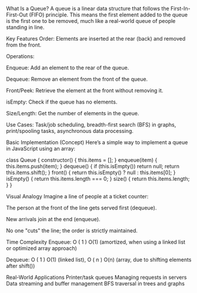 What Is a Queue?
A queue is a linear data structure that follows the First-In-First-Out (FIFO) principle. This means the first element added to the queue is the first one to be removed, much like a real-world queue of people standing in line.

Key Features
Order: Elements are inserted at the rear (back) and removed from the front.

Operations:

Enqueue: Add an element to the rear of the queue.

Dequeue: Remove an element from the front of the queue.

Front/Peek: Retrieve the element at the front without removing it.

isEmpty: Check if the queue has no elements.

Size/Length: Get the number of elements in the queue.

Use Cases: Task/job scheduling, breadth-first search (BFS) in graphs, print/spooling tasks, asynchronous data processing.

Basic Implementation (Concept)
Here’s a simple way to implement a queue in JavaScript using an array:

class Queue {
  constructor() {
    this.items = [];
  }
  enqueue(item) {
    this.items.push(item);
  }
  dequeue() {
    if (this.isEmpty()) return null;
    return this.items.shift();
  }
  front() {
    return this.isEmpty() ? null : this.items[0];
  }
  isEmpty() {
    return this.items.length === 0;
  }
  size() {
    return this.items.length;
  }
}

Visual Analogy
Imagine a line of people at a ticket counter:

The person at the front of the line gets served first (dequeue).

New arrivals join at the end (enqueue).

No one "cuts" the line; the order is strictly maintained.

Time Complexity
Enqueue: 
O
(
1
)
O(1) (amortized, when using a linked list or optimized array approach)

Dequeue: 
O
(
1
)
O(1) (linked list), 
O
(
n
)
O(n) (array, due to shifting elements after shift())

Real-World Applications
Printer/task queues
Managing requests in servers
Data streaming and buffer management
BFS traversal in trees and graphs